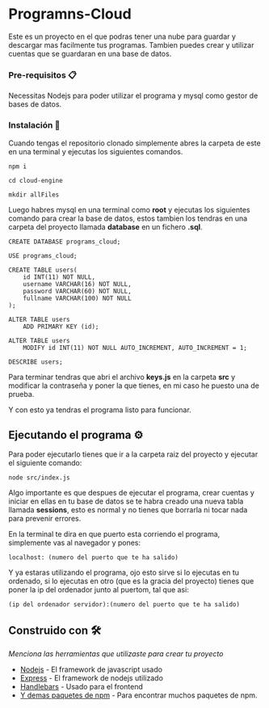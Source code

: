# Programns-Cloud

Este es un proyecto en el que podras tener una nube para guardar y descargar mas facilmente tus programas. Tambien puedes crear y utilizar cuentas que se guardaran en una base de datos.

### Pre-requisitos 📋

Necessitas Nodejs para poder utilizar el programa y mysql como gestor de bases de datos.

### Instalación 🔧

Cuando tengas el repositorio clonado simplemente abres la carpeta de este en una terminal y ejecutas los siguientes comandos.

```
npm i

cd cloud-engine

mkdir allFiles
```

Luego habres mysql en una terminal como **root** y ejecutas los siguientes comando para crear la base de datos, estos tambien los tendras en una carpeta del proyecto llamada **database** en un fichero **.sql**.

```
CREATE DATABASE programs_cloud;

USE programs_cloud;

CREATE TABLE users(
    id INT(11) NOT NULL,
    username VARCHAR(16) NOT NULL,
    password VARCHAR(60) NOT NULL,
    fullname VARCHAR(100) NOT NULL
);

ALTER TABLE users
    ADD PRIMARY KEY (id);

ALTER TABLE users
    MODIFY id INT(11) NOT NULL AUTO_INCREMENT, AUTO_INCREMENT = 1;
    
DESCRIBE users;
```

Para terminar tendras que abri el archivo **keys.js** en la carpeta **src** y modificar la contraseña y poner la que tienes, en mi caso he puesto una de prueba.

Y con esto ya tendras el programa listo para funcionar.

## Ejecutando el programa ⚙️

Para poder ejecutarlo tienes que ir a la carpeta raiz del proyecto y ejecutar el siguiente comando:

```
node src/index.js
```

Algo importante es que despues de ejecutar el programa, crear cuentas y iniciar en ellas en tu base de datos se te habra creado una nueva tabla llamada **sessions**, esto es normal y no tienes que borrarla ni tocar nada para prevenir errores.

En la terminal te dira en que puerto esta corriendo el programa, simplemente vas al navegador y pones:

```
localhost: (numero del puerto que te ha salido)
```

Y ya estaras utilizando el programa, ojo esto sirve si lo ejecutas en tu ordenado, si lo ejecutas en otro (que es la gracia del proyecto) tienes que poner la ip del ordenador junto al puertom, tal que asi:

```
(ip del ordenador servidor):(numero del puerto que te ha salido)
```

## Construido con 🛠️

_Menciona las herramientas que utilizaste para crear tu proyecto_

* [Nodejs](http://nodejs.org) - El framework de javascript usado
* [Express](https://expressjs.com) - El framework de nodejs utilizado
* [Handlebars](https://https://handlebarsjs.com) - Usado para el frontend
* [Y demas paquetes de npm](https://https://npmjs.com) - Para encontrar muchos paquetes de npm.
